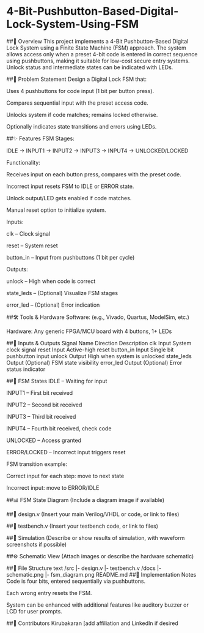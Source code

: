 # 4-Bit-Pushbutton-Based-Digital-Lock-System-Using-FSM

##📝 Overview
This project implements a 4-Bit Pushbutton-Based Digital Lock System using a Finite State Machine (FSM) approach. The system allows access only when a preset 4-bit code is entered in correct sequence using pushbuttons, making it suitable for low-cost secure entry systems. Unlock status and intermediate states can be indicated with LEDs.

##📜 Problem Statement
Design a Digital Lock FSM that:

Uses 4 pushbuttons for code input (1 bit per button press).

Compares sequential input with the preset access code.

Unlocks system if code matches; remains locked otherwise.

Optionally indicates state transitions and errors using LEDs.

##✨ Features
FSM Stages:

IDLE → INPUT1 → INPUT2 → INPUT3 → INPUT4 → UNLOCKED/LOCKED

Functionality:

Receives input on each button press, compares with the preset code.

Incorrect input resets FSM to IDLE or ERROR state.

Unlock output/LED gets enabled if code matches.

Manual reset option to initialize system.

Inputs:

clk – Clock signal

reset – System reset

button_in – Input from pushbuttons (1 bit per cycle)

Outputs:

unlock – High when code is correct

state_leds – (Optional) Visualize FSM stages

error_led – (Optional) Error indication

##🛠 Tools & Hardware
Software: (e.g., Vivado, Quartus, ModelSim, etc.)

Hardware: Any generic FPGA/MCU board with 4 buttons, 1+ LEDs

##🔌 Inputs & Outputs
Signal Name	Direction	Description
clk	Input	System clock signal
reset	Input	Active-high reset
button_in	Input	Single bit pushbutton input
unlock	Output	High when system is unlocked
state_leds	Output	(Optional) FSM state visibility
error_led	Output	(Optional) Error status indicator

##🔄 FSM States
IDLE – Waiting for input

INPUT1 – First bit received

INPUT2 – Second bit received

INPUT3 – Third bit received

INPUT4 – Fourth bit received, check code

UNLOCKED – Access granted

ERROR/LOCKED – Incorrect input triggers reset

FSM transition example:

Correct input for each step: move to next state

Incorrect input: move to ERROR/IDLE

##📊 FSM State Diagram
(Include a diagram image if available)

##📂 design.v
(Insert your main Verilog/VHDL or code, or link to files)

##📂 testbench.v
(Insert your testbench code, or link to files)

##🧪 Simulation
(Describe or show results of simulation, with waveform screenshots if possible)

##⚙️ Schematic View
(Attach images or describe the hardware schematic)

##📂 File Structure
text
/src
  |- design.v
  |- testbench.v
/docs
  |- schematic.png
  |- fsm_diagram.png
README.md
##💫 Implementation Notes
Code is four bits, entered sequentially via pushbuttons.

Each wrong entry resets the FSM.

System can be enhanced with additional features like auditory buzzer or LCD for user prompts.

##👥 Contributors
Kirubakaran [add affiliation and LinkedIn if desired
